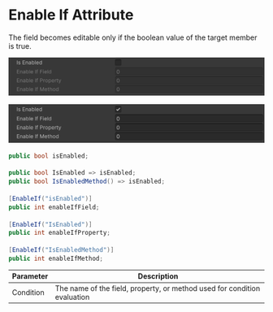 # Enable If Attribute

The field becomes editable only if the boolean value of the target member is true.

![img](../../../images/img-attribute-enable-if-false.png)

![img](../../../images/img-attribute-enable-if-true.png)

```cs
public bool isEnabled;

public bool IsEnabled => isEnabled;
public bool IsEnabledMethod() => isEnabled;

[EnableIf("isEnabled")]
public int enableIfField;

[EnableIf("IsEnabled")]
public int enableIfProperty;

[EnableIf("IsEnabledMethod")]
public int enableIfMethod;
```

| Parameter | Description |
| - | - |
| Condition | The name of the field, property, or method used for condition evaluation |
